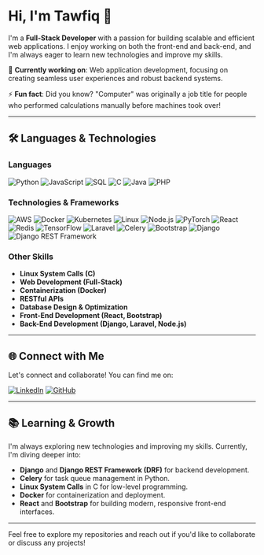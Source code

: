 # Hi, I'm Tawfiq 👋

I'm a **Full-Stack Developer** with a passion for building scalable and efficient web applications. I enjoy working on both the front-end and back-end, and I'm always eager to learn new technologies and improve my skills.

🔭 **Currently working on**: Web application development, focusing on creating seamless user experiences and robust backend systems.

⚡ **Fun fact**: Did you know? "Computer" was originally a job title for people who performed calculations manually before machines took over!

---

## 🛠️ **Languages & Technologies**

### **Languages**
![Python](https://img.shields.io/badge/Python-3776AB?style=for-the-badge&logo=python&logoColor=white)
![JavaScript](https://img.shields.io/badge/JavaScript-F7DF1E?style=for-the-badge&logo=javascript&logoColor=black)
![SQL](https://img.shields.io/badge/SQL-4479A1?style=for-the-badge&logo=mysql&logoColor=white)
![C](https://img.shields.io/badge/C-00599C?style=for-the-badge&logo=c&logoColor=white)
![Java](https://img.shields.io/badge/Java-ED8B00?style=for-the-badge&logo=openjdk&logoColor=white)
![PHP](https://img.shields.io/badge/PHP-777BB4?style=for-the-badge&logo=php&logoColor=white)

### **Technologies & Frameworks**
![AWS](https://img.shields.io/badge/AWS-232F3E?style=for-the-badge&logo=amazon-aws&logoColor=white)
![Docker](https://img.shields.io/badge/Docker-2496ED?style=for-the-badge&logo=docker&logoColor=white)
![Kubernetes](https://img.shields.io/badge/Kubernetes-326CE5?style=for-the-badge&logo=kubernetes&logoColor=white)
![Linux](https://img.shields.io/badge/Linux-FCC624?style=for-the-badge&logo=linux&logoColor=black)
![Node.js](https://img.shields.io/badge/Node.js-339933?style=for-the-badge&logo=node.js&logoColor=white)
![PyTorch](https://img.shields.io/badge/PyTorch-EE4C2C?style=for-the-badge&logo=pytorch&logoColor=white)
![React](https://img.shields.io/badge/React-61DAFB?style=for-the-badge&logo=react&logoColor=black)
![Redis](https://img.shields.io/badge/Redis-DC382D?style=for-the-badge&logo=redis&logoColor=white)
![TensorFlow](https://img.shields.io/badge/TensorFlow-FF6F00?style=for-the-badge&logo=tensorflow&logoColor=white)
![Laravel](https://img.shields.io/badge/Laravel-FF2D20?style=for-the-badge&logo=laravel&logoColor=white)
![Celery](https://img.shields.io/badge/Celery-37814A?style=for-the-badge&logo=celery&logoColor=white)
![Bootstrap](https://img.shields.io/badge/Bootstrap-7952B3?style=for-the-badge&logo=bootstrap&logoColor=white)
![Django](https://img.shields.io/badge/Django-092E20?style=for-the-badge&logo=django&logoColor=white)
![Django REST Framework](https://img.shields.io/badge/Django_REST_Framework-092E20?style=for-the-badge&logo=django&logoColor=white)

### **Other Skills**
- **Linux System Calls (C)**
- **Web Development (Full-Stack)**
- **Containerization (Docker)**
- **RESTful APIs**
- **Database Design & Optimization**
- **Front-End Development (React, Bootstrap)**
- **Back-End Development (Django, Laravel, Node.js)**

---


## 🌐 **Connect with Me**

Let's connect and collaborate! You can find me on:

[![LinkedIn](https://img.shields.io/badge/LinkedIn-0077B5?style=for-the-badge&logo=linkedin&logoColor=white)](https://www.linkedin.com/in/tawfiqsaid/)
[![GitHub](https://img.shields.io/badge/GitHub-100000?style=for-the-badge&logo=github&logoColor=white)](https://github.com/ltlx4)

---

## 📚 **Learning & Growth**

I'm always exploring new technologies and improving my skills. Currently, I'm diving deeper into:
- **Django** and **Django REST Framework (DRF)** for backend development.
- **Celery** for task queue management in Python.
- **Linux System Calls** in C for low-level programming.
- **Docker** for containerization and deployment.
- **React** and **Bootstrap** for building modern, responsive front-end interfaces.

---


Feel free to explore my repositories and reach out if you'd like to collaborate or discuss any projects!
